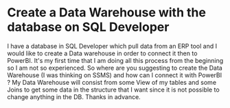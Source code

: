 
# Create a Data Warehouse with the database on SQL Developer

I have a database in SQL Developer which pull data from an ERP tool and I would like to create a Data warehouse in order to connect it then to PowerBI.
It's my first time that I am doing all this process from the beginning so I am not so experienced.
So where are you suggesting to create the Data Warehouse (I was thinking on SSMS) and how can I connect it with PowerBI ?
My Data Warehouse will consist from some View of my tables and some Joins to get some data in the structure that I want since it is not possible to change anything in the DB.
Thanks in advance.

        